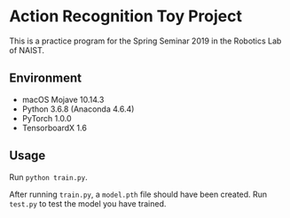 # Action Recognition Toy Project

This is a practice program for the Spring Seminar 2019 in the Robotics Lab of NAIST.

## Environment
- macOS Mojave 10.14.3
- Python 3.6.8 (Anaconda 4.6.4)
- PyTorch 1.0.0
- TensorboardX 1.6

## Usage
Run `python train.py`.

After running `train.py`, a `model.pth` file should have been created.
Run `test.py` to test the model you have trained.
